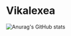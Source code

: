 <h1>Vikalexea</h1>

<p align="center">
  
  ![Anurag's GitHub stats](https://github-readme-stats.vercel.app/api?username=vikalexea&show_icons=true&theme=radical)
  
</p>
